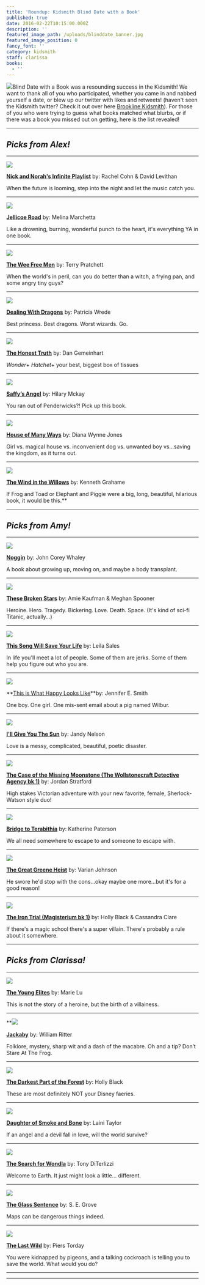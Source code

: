 ```yaml
---
title: 'Roundup: Kidsmith Blind Date with a Book'
published: true
date: 2016-02-22T10:15:00.000Z
description: ''
featured_image_path: /uploads/blinddate_banner.jpg
featured_image_position: 0
fancy_font: ''
category: kidsmith
staff: clarissa
books:
  - ''
---
```


![](/uploads/versions/blinddatewithabook---x----300-400x---.jpg)Blind Date with a Book was a resounding success in the Kidsmith! We want to thank all of you who participated, whether you came in and nabbed yourself a date, or blew up our twitter with likes and retweets! (haven't seen the Kidsmith twitter? Check it out over here [Brookline Kidsmith](https://twitter.com/kidsmithbooks)). For those of you who were trying to guess what books matched what blurbs, or if there was a book you missed out on getting, here is the list revealed!

---

## ***Picks from Alex!***

---

![](/uploads/versions/nick-and-nora---x----268-400x---.jpg)

[**Nick and Norah's Infinite Playlist**](http://www.brooklinebooksmith-shop.com/book/9780375835339) by: Rachel Cohn & David Levithan

When the future is looming, step into the night and let the music catch you.

---

![](/uploads/versions/jellicoe-rd---x----266-400x---.jpg)

[**Jellicoe Road**](http://www.brooklinebooksmith-shop.com/book/9780061431852) by: Melina Marchetta

Like a drowning, burning, wonderful punch to the heart, it's everything YA in one book.

---

![](/uploads/versions/wee-free-men---x----265-400x---.jpg)

[**The Wee Free Men**](http://www.brooklinebooksmith-shop.com/book/9780062435262) by: Terry Pratchett

When the world's in peril, can you do better than a witch, a frying pan, and some angry tiny guys?

---

![](/uploads/versions/dealingdragons---x----268-400x---.jpg)

[**Dealing With Dragons**](http://www.brooklinebooksmith-shop.com/book/9780544541221) by: Patricia Wrede

Best princess. Best dragons. Worst wizards. Go.

---

![](/uploads/versions/honesttruth---x----265-400x---.jpg)

[**The Honest Truth**](http://www.brooklinebooksmith-shop.com/book/9780545665742) by: Dan Gemeinhart

*Wonder*+ *Hatchet*+ your best, biggest box of tissues

---

![](/uploads/versions/saffysangel---x----269-400x---.jpg)

[**Saffy’s Angel**](http://www.brooklinebooksmith-shop.com/book/9780689849343) by: Hilary Mckay

You ran out of Penderwicks?! Pick up this book.

---

![](/uploads/versions/houseofmanyways---x----268-400x---.jpg)

[**House of Many Ways**](http://www.brooklinebooksmith-shop.com/book/9780061477973) by: Diana Wynne Jones

Girl vs. magical house vs. inconvenient dog vs. unwanted boy vs…saving the kingdom, as it turns out.

---

![](/uploads/versions/wind-in-the-willows---x----290-400x---.jpg)

[**The Wind in the Willows**](http://www.brooklinebooksmith-shop.com/book/9780141321134) by: Kenneth Grahame

If Frog and Toad or Elephant and Piggie were a big, long, beautiful, hilarious book, it would be this.\*\*

---

## ***Picks from Amy!***

---

![](/uploads/versions/noggin---x----267-400x---.jpg)

[**Noggin**](http://www.brooklinebooksmith-shop.com/search/site/noggin) by: John Corey Whaley

A book about growing up, moving on, and maybe a body transplant.

---

![](/uploads/versions/thesebrokenstars---x----266-400x---.jpg)

[**These Broken Stars**](http://www.brooklinebooksmith-shop.com/book/9781423171218) by: Amie Kaufman & Meghan Spooner

Heroine. Hero. Tragedy. Bickering. Love. Death. Space. (It's kind of sci-fi Titanic, actually…)

---

![](/uploads/versions/songwillsaveyourlife---x----267-400x---.jpg)

[**This Song Will Save Your Life**](http://www.brooklinebooksmith-shop.com/book/9781250050748) by: Leila Sales

In life you'll meet a lot of people. Some of them are jerks. Some of them help you figure out who you are.

---

![](/uploads/versions/thisiswhathappylookslike---x----267-400x---.jpg)

**[This is What Happy Looks Like](http://www.brooklinebooksmith-shop.com/book/9780316212816)**by: Jennifer E. Smith

One boy. One girl. One mis-sent email about a pig named Wilbur.

---

![](/uploads/versions/ill-give-you-the-sun---x----267-400x---.jpg)

[**I'll Give You The Sun**](http://www.brooklinebooksmith-shop.com/book/9780142425763) by: Jandy Nelson

Love is a messy, complicated, beautiful, poetic disaster.

---

![](/uploads/versions/case-of-the-moonstone---x----271-400x---.jpg)

[**The Case of the Missing Moonstone (The Wollstonecraft Detective Agency bk 1)**](http://www.brooklinebooksmith-shop.com/book/9780385754439) by: Jordan Stratford

High stakes Victorian adventure with your new favorite, female, Sherlock-Watson style duo!

---

![](/uploads/versions/bridge-to-terabithia---x----243-400x---.jpg)

[**Bridge to Terabithia**](http://www.brooklinebooksmith-shop.com/book/9780060734015) by: Katherine Paterson

We all need somewhere to escape to and someone to escape with.

---

![](/uploads/versions/great-greene-heist---x----275-400x---.jpg)

[**The Great Greene Heist**](http://www.brooklinebooksmith-shop.com/book/9780545525534) by: Varian Johnson

He swore he'd stop with the cons…okay maybe one more…but it's for a good reason!

---

![](/uploads/versions/3---x----275-400x---.jpg)

[**The Iron Trial (Magisterium bk 1)**](http://www.brooklinebooksmith-shop.com/book/9780545522267) by: Holly Black & Cassandra Clare

If there's a magic school there's a super villain. There's probably a rule about it somewhere.

---

## ***Picks from Clarissa!***

---

![](/uploads/versions/young-elites---x----267-400x---.jpg)

[**The Young Elites**](http://www.brooklinebooksmith-shop.com/book/9780147511683) by: Marie Lu

This is not the story of a heroine, but the birth of a villainess.

---

\*\*![](/uploads/versions/jackaby---x----266-400x---.jpg)

[**Jackaby**](http://www.brooklinebooksmith-shop.com/book/9781616205461) by: William Ritter

Folklore, mystery, sharp wit and a dash of the macabre. Oh and a tip? Don’t Stare At The Frog.

---

![](/uploads/versions/darkest-part-of-the-forest---x----267-400x---.jpg)

[**The Darkest Part of the Forest**](http://www.brooklinebooksmith-shop.com/book/9780316213080) by: Holly Black

These are most definitely NOT your Disney faeries.

---

![](/uploads/versions/daughter-of-smoke-and-bone---x----262-400x---.jpg)

[**Daughter of Smoke and Bone**](http://www.brooklinebooksmith-shop.com/book/9780316133999) by: Laini Taylor

If an angel and a devil fall in love, will the world survive?

---

![](/uploads/versions/search-for-wondla---x----266-400x---.jpg)

[**The Search for Wondla**](http://www.brooklinebooksmith-shop.com/search/site/search%20for%20wondla') by: Tony DiTerlizzi

Welcome to Earth. It just might look a little… different.

---

![](/uploads/versions/glass-sentence---x----257-400x---.jpg)

[**The Glass Sentence**](http://www.brooklinebooksmith-shop.com/book/9780142423660) by: S. E. Grove

Maps can be dangerous things indeed.

---

![](/uploads/versions/last-wild---x----261-400x---.jpg)

[**The Last Wild**](http://www.brooklinebooksmith-shop.com/book/9780147509659) by: Piers Torday

You were kidnapped by pigeons, and a talking cockroach is telling you to save the world. What would you do?

---

---